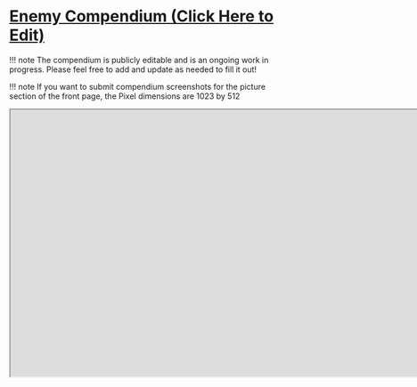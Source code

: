 # [Enemy Compendium (Click Here to Edit)]((https://docs.google.com/spreadsheets/d/1PInwKaicXTZVvbG3RSA3YPPgbPDwlL99eJKRrAgjXzU/))

!!! note
    The compendium is publicly editable and is an ongoing work in progress. Please feel free to add and update as needed to fill it out!

!!! note
    If you want to submit compendium screenshots for the picture section of the front page, the Pixel dimensions are 1023 by 512

<iframe style="width: 100rem; height: 30rem;" src="https://docs.google.com/spreadsheets/d/1PInwKaicXTZVvbG3RSA3YPPgbPDwlL99eJKRrAgjXzU/edit?usp=sharing;headers=false"></iframe>